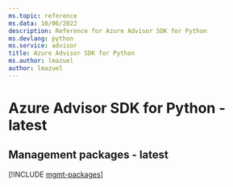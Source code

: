 ```yaml
---
ms.topic: reference
ms.data: 10/06/2022
description: Reference for Azure Advisor SDK for Python
ms.devlang: python
ms.service: advisor
title: Azure Advisor SDK for Python
ms.author: lmazuel
author: lmazuel
---
```

# Azure Advisor SDK for Python - latest

## Management packages - latest
[!INCLUDE [mgmt-packages](advisor-mgmt-index.md)]